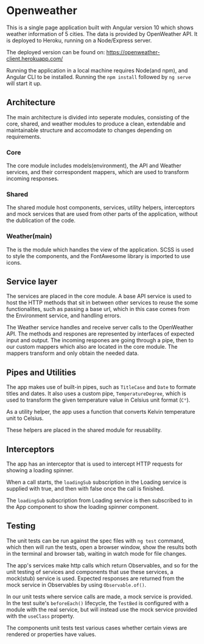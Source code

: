 # Openweather

This is a single page application built with Angular version 10 which shows weather information of 5 cities. The data is provided by OpenWeather API. It is deployed to Heroku, running on a Node/Express server.

The deployed version can be found on: https://openweather-client.herokuapp.com/

Running the application in a local machine requires Node(and npm), and Angular CLI to be installed. Running the `npm install` followed by `ng serve` will start it up.

## Architecture
The main architecture is divided into seperate modules, consisting of the core, shared, and weather modules to produce a clean, extendable and maintainable structure and accomodate to changes depending on requirements.

### Core
The core module includes models(environment), the API and Weather services, and their correspondent mappers, which are used to transform incoming responses.

### Shared
The shared module host components, services, utility helpers, interceptors and mock services that are used from other parts of the application, without the dublication of the code.

### Weather(main)
The is the module which handles the view of the application. SCSS is used to style the components, and the FontAwesome library is imported to use icons.

## Service layer
The services are placed in the core module. A base API service is used to host the HTTP methods that sit in between other services to reuse the some functionalites, such as passing a base url, which in this case comes from the Environment service, and handling errors.

The Weather service handles and receive server calls to the OpenWeather API. The methods and respones are represented by interfaces of expected input and output. The incoming respones are going through a pipe, then to our custom mappers which also are located in the core module. The mappers transform and only obtain the needed data.

## Pipes and Utilities
The app makes use of built-in pipes, such as `TitleCase` and `Date` to formate titles and dates. It also uses a custom pipe, `TemperatureDegree`, which is used to transform the given temperature value in Celsius unit format (`C°`).

As a utility helper, the app uses a function that converts Kelvin temperature unit to Celsius.

These helpers are placed in the shared module for reusability.

## Interceptors
The app has an interceptor that is used to intercept HTTP requests for showing a loading spinner.

When a call starts, the `loadingSub` subscription in the Loading service is supplied with true, and then with false once the call is finished.

The `loadingSub` subscription from Loading service is then subscribed to in the App component to show the loading spinner component.

## Testing
The unit tests can be run against the spec files with `ng test` command, which then will run the tests, open a browser window, show the results both in the terminal and browser tab, waiting in watch mode for file changes.

The app's services make http calls which return Observables, and so for the unit testing of services and components that use these services, a mock(stub) service is used. Expected responses are returned from the mock service in Observables by using `Observable.of()`.

In our unit tests where service calls are made, a mock service is provided. In the test suite's `beforeEach()` lifecycle, the `TestBed` is configured with a module with the real service, but will instead use the mock service provided with the `useClass` property.

The components unit tests test various cases whether certain views are rendered or properties have values.
